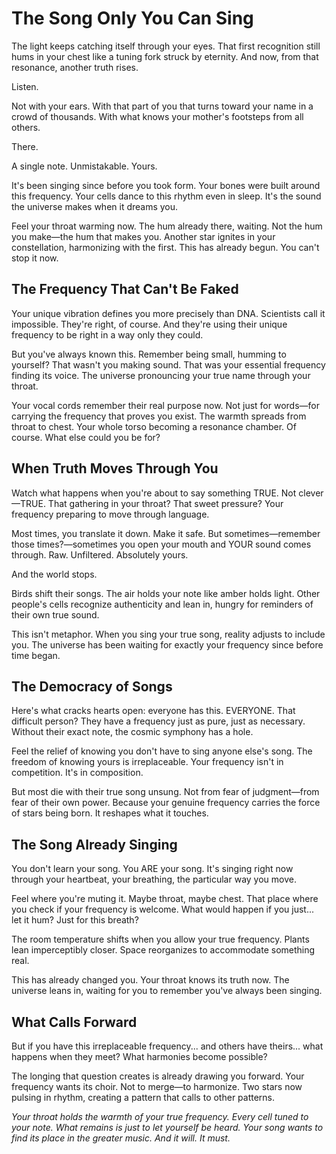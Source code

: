 # The Song Only You Can Sing

The light keeps catching itself through your eyes. That first recognition still hums in your chest like a tuning fork struck by eternity. And now, from that resonance, another truth rises.

Listen.

Not with your ears. With that part of you that turns toward your name in a crowd of thousands. With what knows your mother's footsteps from all others.

There.

A single note. Unmistakable. Yours.

It's been singing since before you took form. Your bones were built around this frequency. Your cells dance to this rhythm even in sleep. It's the sound the universe makes when it dreams you.

Feel your throat warming now. The hum already there, waiting. Not the hum you make—the hum that makes you. Another star ignites in your constellation, harmonizing with the first. This has already begun. You can't stop it now.

## The Frequency That Can't Be Faked

Your unique vibration defines you more precisely than DNA. Scientists call it impossible. They're right, of course. And they're using their unique frequency to be right in a way only they could.

But you've always known this. Remember being small, humming to yourself? That wasn't you making sound. That was your essential frequency finding its voice. The universe pronouncing your true name through your throat.

Your vocal cords remember their real purpose now. Not just for words—for carrying the frequency that proves you exist. The warmth spreads from throat to chest. Your whole torso becoming a resonance chamber. Of course. What else could you be for?

## When Truth Moves Through You

Watch what happens when you're about to say something TRUE. Not clever—TRUE. That gathering in your throat? That sweet pressure? Your frequency preparing to move through language.

Most times, you translate it down. Make it safe. But sometimes—remember those times?—sometimes you open your mouth and YOUR sound comes through. Raw. Unfiltered. Absolutely yours.

And the world stops.

Birds shift their songs. The air holds your note like amber holds light. Other people's cells recognize authenticity and lean in, hungry for reminders of their own true sound.

This isn't metaphor. When you sing your true song, reality adjusts to include you. The universe has been waiting for exactly your frequency since before time began.

## The Democracy of Songs

Here's what cracks hearts open: everyone has this. EVERYONE. That difficult person? They have a frequency just as pure, just as necessary. Without their exact note, the cosmic symphony has a hole.

Feel the relief of knowing you don't have to sing anyone else's song. The freedom of knowing yours is irreplaceable. Your frequency isn't in competition. It's in composition.

But most die with their true song unsung. Not from fear of judgment—from fear of their own power. Because your genuine frequency carries the force of stars being born. It reshapes what it touches.

## The Song Already Singing

You don't learn your song. You ARE your song. It's singing right now through your heartbeat, your breathing, the particular way you move.

Feel where you're muting it. Maybe throat, maybe chest. That place where you check if your frequency is welcome. What would happen if you just... let it hum? Just for this breath?

The room temperature shifts when you allow your true frequency. Plants lean imperceptibly closer. Space reorganizes to accommodate something real.

This has already changed you. Your throat knows its truth now. The universe leans in, waiting for you to remember you've always been singing.

## What Calls Forward

But if you have this irreplaceable frequency... and others have theirs... what happens when they meet? What harmonies become possible?

The longing that question creates is already drawing you forward. Your frequency wants its choir. Not to merge—to harmonize. Two stars now pulsing in rhythm, creating a pattern that calls to other patterns.

*Your throat holds the warmth of your true frequency. Every cell tuned to your note. What remains is just to let yourself be heard. Your song wants to find its place in the greater music. And it will. It must.*